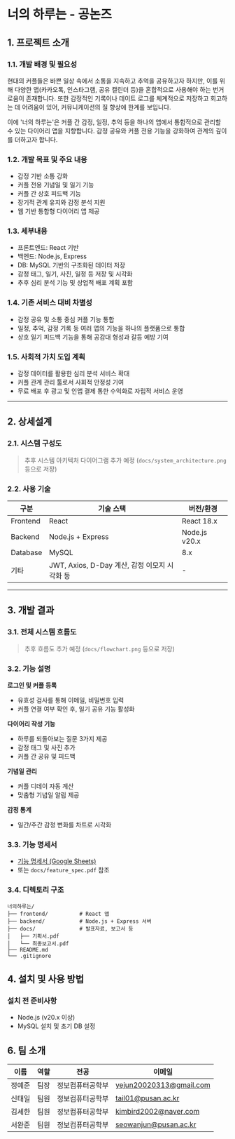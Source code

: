 # 너의 하루는 - 공논즈

## 1. 프로젝트 소개

### 1.1. 개발 배경 및 필요성
현대의 커플들은 바쁜 일상 속에서 소통을 지속하고 추억을 공유하고자 하지만, 이를 위해 다양한 앱(카카오톡, 인스타그램, 공유 캘린더 등)을 혼합적으로 사용해야 하는 번거로움이 존재합니다. 또한 감정적인 기록이나 데이트 로그를 체계적으로 저장하고 회고하는 데 어려움이 있어, 커뮤니케이션의 질 향상에 한계를 보입니다.

이에 '너의 하루는'은 커플 간 감정, 일정, 추억 등을 하나의 앱에서 통합적으로 관리할 수 있는 다이어리 앱을 지향합니다. 감정 공유와 커플 전용 기능을 강화하여 관계의 깊이를 더하고자 합니다.

### 1.2. 개발 목표 및 주요 내용
- 감정 기반 소통 강화
- 커플 전용 기념일 및 일기 기능
- 커플 간 상호 피드백 기능
- 장기적 관계 유지와 감정 분석 지원
- 웹 기반 통합형 다이어리 앱 제공

### 1.3. 세부내용
- 프론트엔드: React 기반
- 백엔드: Node.js, Express
- DB: MySQL 기반의 구조화된 데이터 저장
- 감정 태그, 일기, 사진, 일정 등 저장 및 시각화
- 추후 심리 분석 기능 및 상업적 배포 계획 포함

### 1.4. 기존 서비스 대비 차별성
- 감정 공유 및 소통 중심 커플 기능 통합
- 일정, 추억, 감정 기록 등 여러 앱의 기능을 하나의 플랫폼으로 통합
- 상호 일기 피드백 기능을 통해 공감대 형성과 갈등 예방 기여

### 1.5. 사회적 가치 도입 계획
- 감정 데이터를 활용한 심리 분석 서비스 확대
- 커플 관계 관리 툴로서 사회적 안정성 기여
- 무료 배포 후 광고 및 인앱 결제 통한 수익화로 자립적 서비스 운영

---

## 2. 상세설계

### 2.1. 시스템 구성도
> 추후 시스템 아키텍처 다이어그램 추가 예정 (`docs/system_architecture.png` 등으로 저장)

### 2.2. 사용 기술
| 구분       | 기술 스택            | 버전/환경         |
|------------|----------------------|-------------------|
| Frontend   | React                | React 18.x        |
| Backend    | Node.js + Express    | Node.js v20.x     |
| Database   | MySQL                | 8.x               |
| 기타       | JWT, Axios, D-Day 계산, 감정 이모지 시각화 등 | -             |

---

## 3. 개발 결과

### 3.1. 전체 시스템 흐름도
> 추후 흐름도 추가 예정 (`docs/flowchart.png` 등으로 저장)

### 3.2. 기능 설명
**로그인 및 커플 등록**
- 유효성 검사를 통해 이메일, 비밀번호 입력
- 커플 연결 여부 확인 후, 일기 공유 기능 활성화

**다이어리 작성 기능**
- 하루를 되돌아보는 질문 3가지 제공
- 감정 태그 및 사진 추가
- 커플 간 공유 및 피드백

**기념일 관리**
- 커플 디데이 자동 계산
- 맞춤형 기념일 알림 제공

**감정 통계**
- 일간/주간 감정 변화를 차트로 시각화

### 3.3. 기능 명세서
- [기능 명세서 (Google Sheets)](https://docs.google.com/spreadsheets/d/기능명세링크)
- 또는 `docs/feature_spec.pdf` 참조

### 3.4. 디렉토리 구조
```
너의하루는/
├── frontend/          # React 앱
├── backend/           # Node.js + Express 서버
├── docs/              # 발표자료, 보고서 등
│   ├── 기획서.pdf
│   └── 최종보고서.pdf
├── README.md
└── .gitignore
```

## 4. 설치 및 사용 방법

### 설치 전 준비사항
- Node.js (v20.x 이상)
- MySQL 설치 및 초기 DB 설정

## 6. 팀 소개

| 이름    | 역할    | 전공             | 이메일                      |
|---------|---------|------------------|----------------------------|
| 정예준  | 팀장    | 정보컴퓨터공학부  | yejun20020313@gmail.com    |
| 신태일  | 팀원    | 정보컴퓨터공학부  | tail01@pusan.ac.kr         |
| 김세한  | 팀원    | 정보컴퓨터공학부  | kimbird2002@naver.com      |
| 서완준  | 팀원    | 정보컴퓨터공학부  | seowanjun@pusan.ac.kr      |
